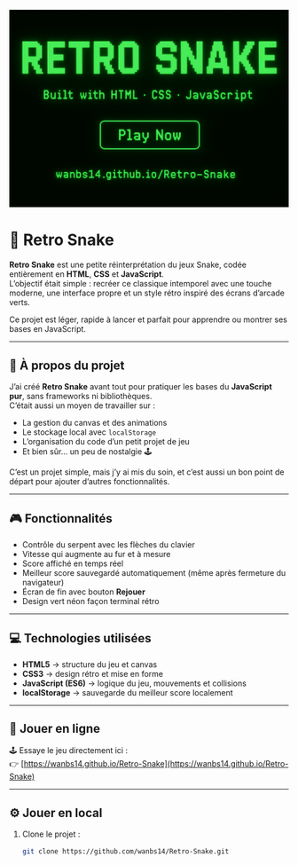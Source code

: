 ![Retro Snake Banner](./banner.png)

# 🐍 Retro Snake

**Retro Snake** est une petite réinterprétation du jeux Snake, codée entièrement en **HTML**, **CSS** et **JavaScript**.  
L’objectif était simple : recréer ce classique intemporel avec une touche moderne, une interface propre et un style rétro inspiré des écrans d’arcade verts.  

Ce projet est léger, rapide à lancer et parfait pour apprendre ou montrer ses bases en JavaScript.

---

## 💬 À propos du projet

J’ai créé **Retro Snake** avant tout pour pratiquer les bases du **JavaScript pur**, sans frameworks ni bibliothèques.  
C’était aussi un moyen de travailler sur :
- La gestion du canvas et des animations  
- Le stockage local avec `localStorage`  
- L’organisation du code d’un petit projet de jeu  
- Et bien sûr… un peu de nostalgie 🕹️  

C’est un projet simple, mais j’y ai mis du soin, et c’est aussi un bon point de départ pour ajouter d’autres fonctionnalités.

---

## 🎮 Fonctionnalités

- Contrôle du serpent avec les flèches du clavier  
- Vitesse qui augmente au fur et à mesure  
- Score affiché en temps réel  
- Meilleur score sauvegardé automatiquement (même après fermeture du navigateur)  
- Écran de fin avec bouton **Rejouer**  
- Design vert néon façon terminal rétro  

---

## 💻 Technologies utilisées

- **HTML5** → structure du jeu et canvas  
- **CSS3** → design rétro et mise en forme  
- **JavaScript (ES6)** → logique du jeu, mouvements et collisions  
- **localStorage** → sauvegarde du meilleur score localement  

---

## 🚀 Jouer en ligne

🕹️ Essaye le jeu directement ici :  
👉 [https://wanbs14.github.io/Retro-Snake](https://wanbs14.github.io/Retro-Snake)

---

## ⚙️ Jouer en local

1. Clone le projet :
   ```bash
   git clone https://github.com/wanbs14/Retro-Snake.git
